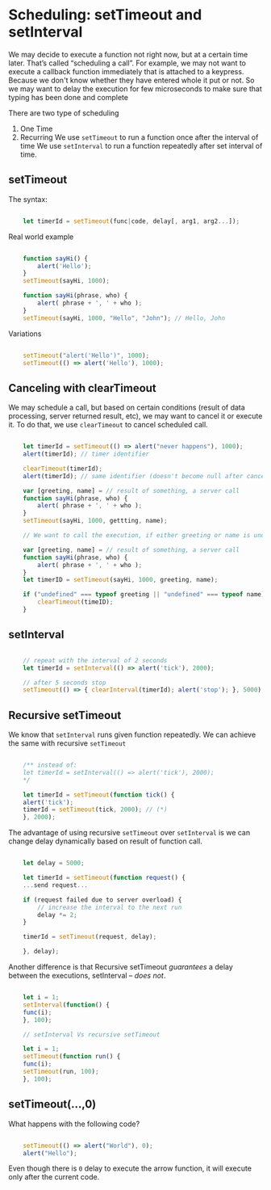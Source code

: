 # Scheduling: setTimeout and setInterval
We may decide to execute a function not right now, but at a certain time later. That’s called “scheduling a call”.
For example, we may not want to execute a callback function immediately that is attached to a keypress. Because we don't know whether they have entered whole it put or not. So we may want to delay the execution for few microseconds to make sure that typing has been done and complete

There are two type of scheduling
1. One Time
2. Recurring
We use `setTimeout` to run a function once after the interval of time
We use `setInterval` to run a function repeatedly after set interval of time.

## setTimeout
The syntax:
```js

    let timerId = setTimeout(func|code, delay[, arg1, arg2...]);

```

Real world example
```js

    function sayHi() {
        alert('Hello');
    }
    setTimeout(sayHi, 1000);

    function sayHi(phrase, who) {
        alert( phrase + ', ' + who );
    }
    setTimeout(sayHi, 1000, "Hello", "John"); // Hello, John

```

Variations
```js

    setTimeout("alert('Hello')", 1000);
    setTimeout(() => alert('Hello'), 1000);

```

## Canceling with clearTimeout
We may schedule a call, but based on certain conditions (result of data processing, server returned result, etc), we may want to cancel it or execute it. To do that, we use `clearTimeout` to cancel scheduled call.

```js

    let timerId = setTimeout(() => alert("never happens"), 1000);
    alert(timerId); // timer identifier

    clearTimeout(timerId);
    alert(timerId); // same identifier (doesn't become null after canceling)

    var [greeting, name] = // result of something, a server call
    function sayHi(phrase, who) {
        alert( phrase + ', ' + who );
    }
    setTimeout(sayHi, 1000, gettting, name);

    // We want to call the execution, if either greeting or name is undefined

    var [greeting, name] = // result of something, a server call
    function sayHi(phrase, who) {
        alert( phrase + ', ' + who );
    }
    let timerID = setTimeout(sayHi, 1000, greeting, name);

    if ("undefined" === typeof greeting || "undefined" === typeof name) {
        clearTimeout(timeID);
    }

```

## setInterval
```js

    // repeat with the interval of 2 seconds
    let timerId = setInterval(() => alert('tick'), 2000);

    // after 5 seconds stop
    setTimeout(() => { clearInterval(timerId); alert('stop'); }, 5000);

```

## Recursive setTimeout

We know that `setInterval` runs given function repeatedly.
We can achieve the same with recursive `setTimeout`

```js

    /** instead of:
    let timerId = setInterval(() => alert('tick'), 2000);
    */

    let timerId = setTimeout(function tick() {
    alert('tick');
    timerId = setTimeout(tick, 2000); // (*)
    }, 2000);

```

The advantage of using recursive `setTimeout` over `setInterval` is we can change delay dynamically based on result of function call.
```js

    let delay = 5000;

    let timerId = setTimeout(function request() {
    ...send request...

    if (request failed due to server overload) {
        // increase the interval to the next run
        delay *= 2;
    }

    timerId = setTimeout(request, delay);

    }, delay);

```

Another difference is that Recursive setTimeout *guarantees* a delay between the executions, setInterval – *does not*.

```js

    let i = 1;
    setInterval(function() {
    func(i);
    }, 100);

    // setInterval Vs recursive setTimeout

    let i = 1;
    setTimeout(function run() {
    func(i);
    setTimeout(run, 100);
    }, 100);

```

## setTimeout(…,0)
What happens with the following code?

```js

    setTimeout(() => alert("World"), 0);
    alert("Hello");

```

Even though there is `0` delay to execute the arrow function, it will execute only after the current code.